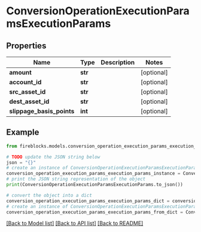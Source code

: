 # ConversionOperationExecutionParamsExecutionParams


## Properties

Name | Type | Description | Notes
------------ | ------------- | ------------- | -------------
**amount** | **str** |  | [optional] 
**account_id** | **str** |  | [optional] 
**src_asset_id** | **str** |  | [optional] 
**dest_asset_id** | **str** |  | [optional] 
**slippage_basis_points** | **int** |  | [optional] 

## Example

```python
from fireblocks.models.conversion_operation_execution_params_execution_params import ConversionOperationExecutionParamsExecutionParams

# TODO update the JSON string below
json = "{}"
# create an instance of ConversionOperationExecutionParamsExecutionParams from a JSON string
conversion_operation_execution_params_execution_params_instance = ConversionOperationExecutionParamsExecutionParams.from_json(json)
# print the JSON string representation of the object
print(ConversionOperationExecutionParamsExecutionParams.to_json())

# convert the object into a dict
conversion_operation_execution_params_execution_params_dict = conversion_operation_execution_params_execution_params_instance.to_dict()
# create an instance of ConversionOperationExecutionParamsExecutionParams from a dict
conversion_operation_execution_params_execution_params_from_dict = ConversionOperationExecutionParamsExecutionParams.from_dict(conversion_operation_execution_params_execution_params_dict)
```
[[Back to Model list]](../README.md#documentation-for-models) [[Back to API list]](../README.md#documentation-for-api-endpoints) [[Back to README]](../README.md)


